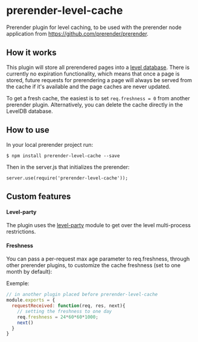 prerender-level-cache
=======================

Prerender plugin for level caching, to be used with the prerender node application from https://github.com/prerender/prerender.

How it works
------------

This plugin will store all prerendered pages into a [level database](https://github.com/rvagg/node-levelup). There is currently no expiration functionality, which means that once a page is stored, future requests for prerendering a page will always be served from the cache if it's available and the page caches are never updated.

To get a fresh cache, the easiest is to set `req.freshness = 0` from another prerender plugin. Alternatively, you can delete the cache directly in the LevelDB database.

How to use
----------

In your local prerender project run:

    $ npm install prerender-level-cache --save

Then in the server.js that initializes the prerender:

    server.use(require('prerender-level-cache'));

Custom features
-------------
#### Level-party
The plugin uses the [level-party](https://github.com/substack/level-party) module to get over the level multi-process restrictions.

#### Freshness
You can pass a per-request max age parameter to req.freshness, through other prerender plugins, to customize the cache freshness (set to one month by default):

Exemple:
```javascript
// in another plugin placed before prerender-level-cache
module.exports = {
  requestReceived: function(req, res, next){
    // setting the freshness to one day
    req.freshness = 24*60*60*1000;
    next()
  }
}
```
